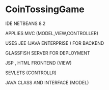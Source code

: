 # CoinTossingGame

IDE NETBEANS 8.2

APPLIES MVC (MODEL,VIEW,CONTROLLER)

USES JEE (JAVA ENTERPRISE ) FOR BACKEND

GLASSFISH SERVER FOR DEPLOYMENT

JSP , HTML FRONTEND (VIEW)

SEVLETS (CONTROLLR)

JAVA CLASS AND INTERFACE (MODEL)
